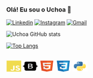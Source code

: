 ### Olá! Eu sou o Uchoa 🐺
[![Linkedin](https://img.shields.io/badge/LinkedIn-0077B5?style=for-the-badge&logo=linkedin&logoColor=white)](https://www.linkedin.com/in/devruchoa/)
[![Instagram](https://img.shields.io/badge/Instagram-E4405F?style=for-the-badge&logo=instagram&logoColor=white)](https://www.instagram.com/ruchoa_/)
[![Gmail](https://img.shields.io/badge/Gmail-D14836?style=for-the-badge&logo=gmail&logoColor=white)](mailto:ronaldo.uchoa.pessoal@gmail.com)

![Uchoa GitHub stats](https://github-readme-stats.vercel.app/api?username=devruchoa&show_icons=true)

[![Top Langs](https://github-readme-stats.vercel.app/api/top-langs/?username=devruchoa&=true)](https://github.com/anuraghazra/github-readme-stats)

<div style="display: inline_block"><br>
  <img align="center" alt="Rafa-Js" height="30" width="40" src="https://raw.githubusercontent.com/devicons/devicon/master/icons/javascript/javascript-plain.svg">
  <img align="center" alt="Rafa-Ts" height="30" width="40" src="https://raw.githubusercontent.com/devicons/devicon/master/icons/bootstrap/bootstrap-plain.svg">
  <img align="center" alt="Rafa-HTML" height="30" width="40" src="https://raw.githubusercontent.com/devicons/devicon/master/icons/html5/html5-original.svg">
  <img align="center" alt="Rafa-CSS" height="30" width="40" src="https://raw.githubusercontent.com/devicons/devicon/master/icons/css3/css3-original.svg">
  <img align="center" alt="Rafa-Python" height="30" width="40" src="https://raw.githubusercontent.com/devicons/devicon/master/icons/python/python-original.svg">
</div>

<!---
devruchoa/devruchoa is a ✨ special ✨ repository because its `README.md` (this file) appears on your GitHub profile.
You can click the Preview link to take a look at your changes.
--->
